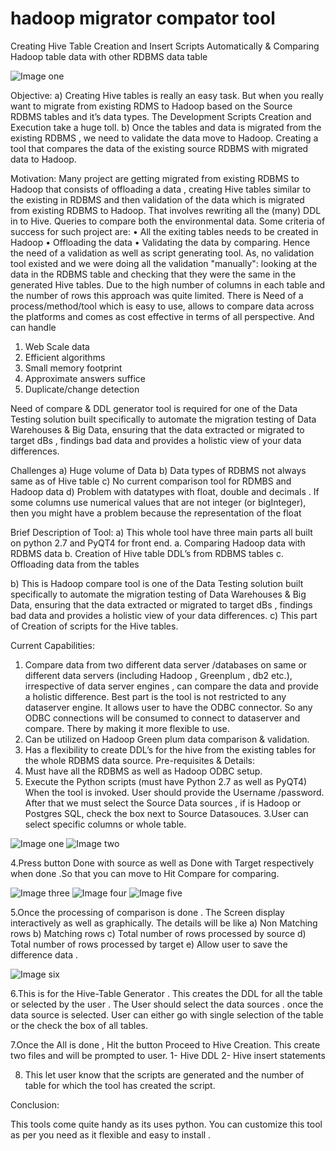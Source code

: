 # hadoop migrator compator tool

Creating Hive Table Creation and Insert Scripts Automatically & Comparing Hadoop table data with other RDBMS data table

![Image one](https://github.com/Payel007/hadoopmigratorcompatortool/blob/master/ezgif-4-c21ba4a944.gif)

Objective:
a) Creating Hive tables is really an easy task. But when you really want to migrate from existing RDMS to Hadoop based on the Source RDBMS tables and it’s data types. The Development Scripts Creation and Execution take a huge toll. 
b) Once the tables and data is migrated from the existing RDBMS , we need to validate the data move to Hadoop. Creating a tool that compares the data of the existing source RDBMS with migrated data to Hadoop.

Motivation:
Many project are getting migrated from existing RDBMS to  Hadoop that consists of offloading a data , creating Hive tables similar to the existing in RDBMS and then validation of the data which is migrated from existing RDBMS to Hadoop. 
That involves rewriting all the (many) DDL in to Hive. Queries to compare both the environmental data.
Some criteria of success for such project are:
•	All the exiting tables needs to be created in Hadoop
•	Offloading the data 
•	Validating the data by comparing.
Hence the need of a validation as well as script generating tool.
As, no validation tool existed and we were doing all the validation "manually": looking at the data in the RDBMS table and checking that they were the same in the generated Hive tables. Due to the high number of columns in each table and the number of rows this approach was quite limited.
There is Need of a process/method/tool which is easy to use, allows to compare data across the platforms and comes as cost effective in terms of all perspective. And can handle  
1.	Web Scale data
2.	Efficient algorithms
3.	Small memory footprint
4.	Approximate answers  suffice
5.	Duplicate/change detection 

Need of compare & DDL generator tool is required for one of the Data Testing solution built specifically to automate the migration testing of Data Warehouses & Big Data, ensuring that the data extracted or migrated to target dBs , findings bad data and provides a holistic view of your data differences.

Challenges
a)	Huge volume of Data 
b)	Data types of RDBMS not always same as of Hive table
c)	No current comparison tool for RDMBS and Hadoop data
d)	Problem with datatypes with float, double and decimals . If some columns use numerical values that are not integer (or bigInteger), then you might have a problem because the representation of the float

Brief Description of Tool:
a)	This whole tool have three main parts all built on python 2.7 and PyQT4 for front end.
a.	Comparing Hadoop data with RDBMS data
b.	Creation of Hive table DDL’s from RDBMS tables
c.	Offloading data from the tables
 
b)	This is Hadoop compare tool is one of the Data Testing solution built specifically to automate the migration testing of Data Warehouses & Big Data, ensuring that the data extracted or migrated to target dBs , findings bad data and provides a holistic view of your data differences.
c)	This part of Creation of scripts for the Hive tables.

Current Capabilities:
1. Compare data from two different data server /databases on same or different data servers (including Hadoop , Greenplum , db2 etc.), irrespective of data server engines , can compare the data and  provide a holistic  difference.  Best part is the tool is not restricted to any dataserver engine. It allows user to have the ODBC connector. So any ODBC connections will be consumed to connect to    dataserver and compare. There by making it more flexible to use.
2. Can be utilized on Hadoop Green plum data comparison & validation.
3. Has a flexibility to create DDL’s for the hive from the existing tables for the whole RDBMS data source.
Pre-requisites & Details:
1.	Must have all the RDBMS as well as Hadoop ODBC setup. 
2.	Execute the Python scripts (must have Python 2.7 as well as PyQT4)
When the tool is invoked. User should provide the Username /password. After that we must select the Source Data sources , if is Hadoop or Postgres SQL, check the box next to Source Datasouces.
3.User can select specific columns or whole table.

![Image one](https://github.com/Payel007/hadoopmigratorcompatortool/blob/master/one.png)
![Image two](https://github.com/Payel007/hadoopmigratorcompatortool/blob/master/two.png)

4.Press button Done with source as well as Done with Target respectively when done .So that you can move to Hit Compare for comparing.

![Image three](https://github.com/Payel007/hadoopmigratorcompatortool/blob/master/three.png)
![Image four](https://github.com/Payel007/hadoopmigratorcompatortool/blob/master/four.png)
![Image five](https://github.com/Payel007/hadoopmigratorcompatortool/blob/master/five.png)



5.Once the processing of comparison is done . The Screen display interactively as well as graphically. The details will be like 
a)	Non Matching rows
b)	Matching rows
c)	Total number of rows processed by source 
d)	Total number of rows processed by target 
e)	Allow user to save the difference data .

![Image six](https://github.com/Payel007/hadoopmigratorcompatortool/blob/master/six.png)

6.This is for the Hive-Table Generator . This creates the DDL for all the table or selected by the user . The User should select the data sources . once the data source is selected. User can either go with single selection of the table or the check the box of all tables.

7.Once the All is done , Hit the button Proceed to Hive Creation. This create two files and will be prompted to user. 
1-	Hive DDL 
2-	Hive insert statements

8. This let user know that the scripts are generated and the number of table for which the tool has created the script.

Conclusion:

This tools come quite handy as its uses python. You can customize this tool as per you need as it flexible and easy to install . 

